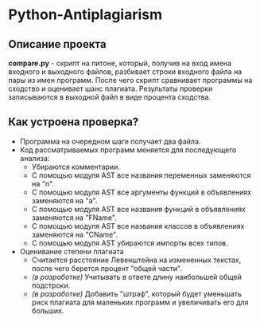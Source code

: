 # Python-Antiplagiarism

## Описание проекта

**compare.py** - скрипт на питоне, который, получив на вход имена входного и выходного файлов, разбивает строки входного файла на пары из имен программ. После чего скрипт сравнивает программы на сходство и оценивает шанс плагиата. Результаты проверки записываются в выходной файл в виде процента сходства.

## Как устроена проверка?

* Программа на очередном шаге получает два файла.
* Код рассматриваемых программ меняется для последующего анализа:
  * Убираются комментарии.
  * С помощью модуля AST все названия переменных заменяются на "n".
  * C помощью модуля AST все аргументы функций в объявлениях заменяются на "a".
  * C помощью модуля AST все названия функций в объявлениях заменяются на "FName".
  * C помощью модуля AST все названия классов в объявлениях заменяются на "CName".
  * С помощью модуля AST убираются импорты всех типов.
* Оценивание степени плагиата
  * Считается расстояние Левенштейна на измененных текстах, после чего берется процент "общей части".
  * _(в разработке)_ Учитывать в ответе длину наибольшей общей подстроки.
  * _(в разработке)_ Добавить "штраф", который будет уменьшать риск плагиата для маленьких программ и увеличивать его для больших.
